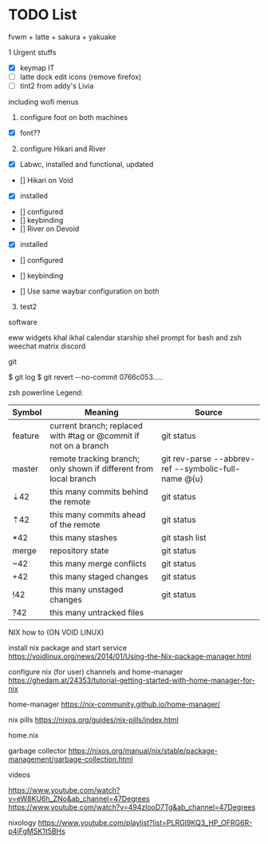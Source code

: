 # TODO List

fvwm + latte + sakura + yakuake

1 Urgent stuffs

-	[x] keymap IT 
- [ ] latte dock edit icons (remove firefox)
- [ ] tint2 from addy's Livia

including wofi menus

1. configure foot on both machines
  - [x] font??
2. configure Hikari and River
  - [x] Labwc, installed and functional, updated
  - [] Hikari on Void
  - [x] installed
  - [] configured
  - [] keybinding
  - [] River on Devoid
  - [x] installed
  - [] configured
  - [] keybinding
   
  - [] Use same waybar configuration on both

3. test2


software

eww widgets
khal ikhal calendar
starship shel prompt for bash and zsh
weechat matrix
discord

git

$ git log
$ git revert --no-commit 0766c053.....


zsh powerline
Legend:

| Symbol  | Meaning                                                           | Source                                               |
| --------| ------------------------------------------------------------------| ---------------------------------------------------- |
| feature | current branch; replaced with #tag or @commit if not on a branch  | git status                                           |
| master  | remote tracking branch; only shown if different from local branch | git rev-parse --abbrev-ref --symbolic-full-name @{u} |
| ⇣42     | this many commits behind the remote                               | git status                                           |
| ⇡42     | this many commits ahead of the remote                             | git status                                           |
| *42     | this many stashes                                                 | git stash list                                       |
| merge   | repository state                                                  | git status                                           |
| ~42     | this many merge conflicts                                         | git status                                           |
| +42     | this many staged changes                                          | git status                                           |
| !42     | this many unstaged changes                                        | git status                                           |
| ?42     | this many untracked files    



































NIX how to (ON VOID LINUX)

install nix package and start service
https://voidlinux.org/news/2014/01/Using-the-Nix-package-manager.html

configure nix (for user) channels and home-manager
https://ghedam.at/24353/tutorial-getting-started-with-home-manager-for-nix

home-manager
https://nix-community.github.io/home-manager/

nix pills
https://nixos.org/guides/nix-pills/index.html

home.nix

garbage collector
https://nixos.org/manual/nix/stable/package-management/garbage-collection.html

videos

https://www.youtube.com/watch?v=eW8KU6h_ZNo&ab_channel=47Degrees
https://www.youtube.com/watch?v=494zlooD7Tg&ab_channel=47Degrees

nixology
https://www.youtube.com/playlist?list=PLRGI9KQ3_HP_OFRG6R-p4iFgMSK1t5BHs
